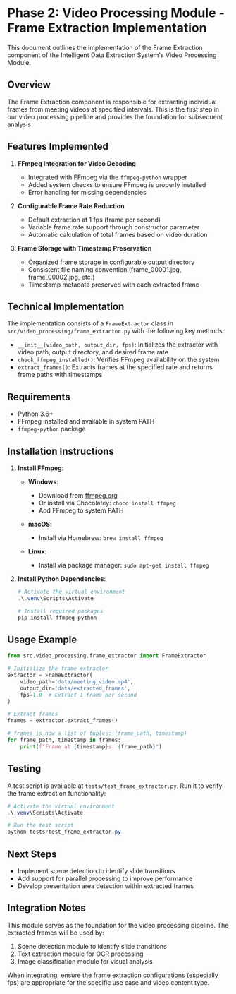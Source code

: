 
# Phase 2: Video Processing Module - Frame Extraction Implementation

This document outlines the implementation of the Frame Extraction component of the Intelligent Data Extraction System's Video Processing Module.

## Overview

The Frame Extraction component is responsible for extracting individual frames from meeting videos at specified intervals. This is the first step in our video processing pipeline and provides the foundation for subsequent analysis.

## Features Implemented

1. **FFmpeg Integration for Video Decoding**
   - Integrated with FFmpeg via the `ffmpeg-python` wrapper
   - Added system checks to ensure FFmpeg is properly installed
   - Error handling for missing dependencies

2. **Configurable Frame Rate Reduction**
   - Default extraction at 1 fps (frame per second)
   - Variable frame rate support through constructor parameter
   - Automatic calculation of total frames based on video duration

3. **Frame Storage with Timestamp Preservation**
   - Organized frame storage in configurable output directory
   - Consistent file naming convention (frame_00001.jpg, frame_00002.jpg, etc.)
   - Timestamp metadata preserved with each extracted frame

## Technical Implementation

The implementation consists of a `FrameExtractor` class in `src/video_processing/frame_extractor.py` with the following key methods:

- `__init__(video_path, output_dir, fps)`: Initializes the extractor with video path, output directory, and desired frame rate
- `check_ffmpeg_installed()`: Verifies FFmpeg availability on the system
- `extract_frames()`: Extracts frames at the specified rate and returns frame paths with timestamps

## Requirements

- Python 3.6+
- FFmpeg installed and available in system PATH
- `ffmpeg-python` package

## Installation Instructions

1. **Install FFmpeg**:
   - **Windows**: 
     - Download from [ffmpeg.org](https://ffmpeg.org/download.html)
     - Or install via Chocolatey: `choco install ffmpeg`
     - Add FFmpeg to system PATH

   - **macOS**:
     - Install via Homebrew: `brew install ffmpeg`

   - **Linux**:
     - Install via package manager: `sudo apt-get install ffmpeg`

2. **Install Python Dependencies**:
   ```powershell
   # Activate the virtual environment
   .\.venv\Scripts\Activate
   
   # Install required packages
   pip install ffmpeg-python
   ```

## Usage Example

```python
from src.video_processing.frame_extractor import FrameExtractor

# Initialize the frame extractor
extractor = FrameExtractor(
    video_path='data/meeting_video.mp4',
    output_dir='data/extracted_frames',
    fps=1.0  # Extract 1 frame per second
)

# Extract frames
frames = extractor.extract_frames()

# frames is now a list of tuples: (frame_path, timestamp)
for frame_path, timestamp in frames:
    print(f"Frame at {timestamp}s: {frame_path}")
```

## Testing

A test script is available at `tests/test_frame_extractor.py`. Run it to verify the frame extraction functionality:

```powershell
# Activate the virtual environment
.\.venv\Scripts\Activate

# Run the test script
python tests/test_frame_extractor.py
```

## Next Steps

- Implement scene detection to identify slide transitions
- Add support for parallel processing to improve performance
- Develop presentation area detection within extracted frames

## Integration Notes

This module serves as the foundation for the video processing pipeline. The extracted frames will be used by:

1. Scene detection module to identify slide transitions
2. Text extraction module for OCR processing
3. Image classification module for visual analysis

When integrating, ensure the frame extraction configurations (especially fps) are appropriate for the specific use case and video content type.